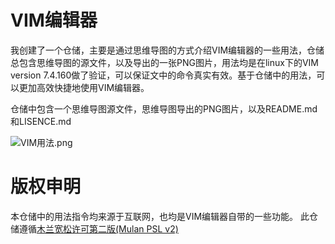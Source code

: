 # VIM编辑器

   我创建了一个仓储，主要是通过思维导图的方式介绍VIM编辑器的一些用法，仓储总包含思维导图的源文件，以及导出的一张PNG图片，用法均是在linux下的VIM version 7.4.160做了验证，可以保证文中的命令真实有效。基于仓储中的用法，可以更加高效快捷地使用VIM编辑器。

   仓储中包含一个思维导图源文件，思维导图导出的PNG图片，以及README.md和LISENCE.md

![VIM用法.png](https://raw.githubusercontent.com/hualong1009/VIM-Editor-Mind-Map/master/VIM%E7%94%A8%E6%B3%95.png)



# 版权申明

   本仓储中的用法指令均来源于互联网，也均是VIM编辑器自带的一些功能。
此仓储遵循[木兰宽松许可第二版(Mulan PSL v2)](http://license.coscl.org.cn/MulanPSL2)